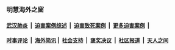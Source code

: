 
### 明慧海外之窗

####  [武汉肺炎](indexes/365.md?t=06161801) &nbsp;|&nbsp;  [迫害案例综述](indexes/328.md?t=06161801) &nbsp;|&nbsp; [迫害致死案例](indexes/277.md?t=06161801)  &nbsp;|&nbsp; [更多迫害案例](indexes/81.md?t=06161801)  &nbsp;|&nbsp; 
####  [时事评论](indexes/19.md?t=06161801) &nbsp;|&nbsp; [海外简讯](indexes/245.md?t=06161801)&nbsp;|&nbsp;  [社会支持](indexes/140.md?t=06161801) &nbsp;|&nbsp; [褒奖决议](indexes/282.md?t=06161801) &nbsp;|&nbsp; [社区报道](indexes/91.md?t=06161801)  &nbsp;|&nbsp; [天人之间](indexes/78.md?t=06161801) 

